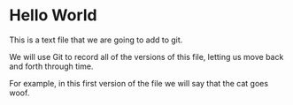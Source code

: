 # Hello World

This is a text file that we are going to add to git.

We will use Git to record all of the versions of this file,
letting us move back and forth through time.

For example, in this first version of the file we
will say that the cat goes woof.
